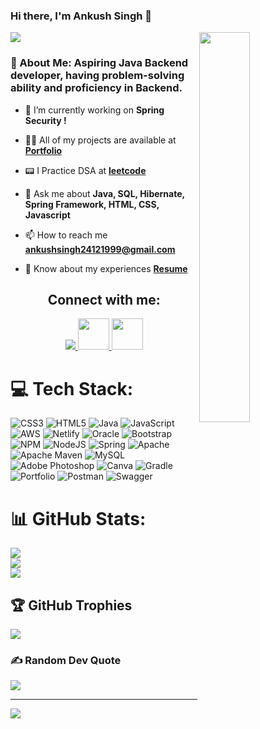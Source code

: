  ### Hi there, I'm Ankush Singh 👋  
<img align='right' src="https://miro.medium.com/max/1360/0*7Q3yvSIv_t0ioJ-Z.gif" width=40%>
<img src="https://readme-typing-svg.herokuapp.com?lines=Java+Backend+Developer;&left=true&width=400&height=50">
<h3><b>💫 About Me: Aspiring Java Backend developer, having problem-solving ability and proficiency in Backend.</b>

 
</h3>


- 🔭 I’m currently working on **Spring Security !**

- 👨‍💻 All of my projects are available at [**Portfolio**](https://ankushsin.github.io/)

- 📟 I  Practice DSA at [**leetcode**](https://leetcode.com/ankushsingh24121999/)

- 💬 Ask me about **Java, SQL, Hibernate, Spring Framework, HTML, CSS, Javascript**

- 📫 How to reach me **ankushsingh24121999@gmail.com**

- 📄 Know about my experiences [**Resume**](https://drive.google.com/file/d/1R89xip7ROMBDn_79ZebvaqvSxOe_Oo80/view?usp=share_link)

<h2 align="center">Connect with me:</h2>
<p align="center">
  <a href="https://www.linkedin.com/in/ankush-singh-833251217/" target="_blank">
    <img src="https://skillicons.dev/icons?i=linkedin" />
  </a>
  <a href="mailto:ankushsingh24121999@gmail.com" target="_blank">
    <img width="50px"  src="https://png.pngtree.com/template/20190725/ourmid/pngtree-gmail-logo-png-image_282635.jpg" />
  </a>
 <a href="https://www.hackerrank.com/ankushsingh24121?hr_r=1" target="_blank">
    <img width="50px"   src="https://upload.wikimedia.org/wikipedia/commons/thumb/4/40/HackerRank_Icon-1000px.png/800px-HackerRank_Icon-1000px.png" />
  </a>

</p>



# 💻 Tech Stack:
![CSS3](https://img.shields.io/badge/css3-%231572B6.svg?style=for-the-badge&logo=css3&logoColor=white) ![HTML5](https://img.shields.io/badge/html5-%23E34F26.svg?style=for-the-badge&logo=html5&logoColor=white) ![Java](https://img.shields.io/badge/java-%23ED8B00.svg?style=for-the-badge&logo=java&logoColor=white) ![JavaScript](https://img.shields.io/badge/javascript-%23323330.svg?style=for-the-badge&logo=javascript&logoColor=%23F7DF1E) ![AWS](https://img.shields.io/badge/AWS-%23FF9900.svg?style=for-the-badge&logo=amazon-aws&logoColor=white) ![Netlify](https://img.shields.io/badge/netlify-%23000000.svg?style=for-the-badge&logo=netlify&logoColor=#00C7B7) ![Oracle](https://img.shields.io/badge/Oracle-F80000?style=for-the-badge&logo=oracle&logoColor=white) ![Bootstrap](https://img.shields.io/badge/bootstrap-%23563D7C.svg?style=for-the-badge&logo=bootstrap&logoColor=white) ![NPM](https://img.shields.io/badge/NPM-%23000000.svg?style=for-the-badge&logo=npm&logoColor=white) ![NodeJS](https://img.shields.io/badge/node.js-6DA55F?style=for-the-badge&logo=node.js&logoColor=white) ![Spring](https://img.shields.io/badge/spring-%236DB33F.svg?style=for-the-badge&logo=spring&logoColor=white) ![Apache](https://img.shields.io/badge/apache-%23D42029.svg?style=for-the-badge&logo=apache&logoColor=white) ![Apache Maven](https://img.shields.io/badge/Apache%20Maven-C71A36?style=for-the-badge&logo=Apache%20Maven&logoColor=white) ![MySQL](https://img.shields.io/badge/mysql-%2300f.svg?style=for-the-badge&logo=mysql&logoColor=white) ![Adobe Photoshop](https://img.shields.io/badge/adobephotoshop-%2331A8FF.svg?style=for-the-badge&logo=adobephotoshop&logoColor=white) ![Canva](https://img.shields.io/badge/Canva-%2300C4CC.svg?style=for-the-badge&logo=Canva&logoColor=white) ![Gradle](https://img.shields.io/badge/Gradle-02303A.svg?style=for-the-badge&logo=Gradle&logoColor=white) ![Portfolio](https://img.shields.io/badge/Portfolio-%23000000.svg?style=for-the-badge&logo=firefox&logoColor=#FF7139) ![Postman](https://img.shields.io/badge/Postman-FF6C37?style=for-the-badge&logo=postman&logoColor=white) ![Swagger](https://img.shields.io/badge/-Swagger-%23Clojure?style=for-the-badge&logo=swagger&logoColor=white)
# 📊 GitHub Stats:
![](https://github-readme-stats.vercel.app/api?username=ankushsin&theme=highcontrast&hide_border=false&include_all_commits=true&count_private=true)<br/>
![](https://github-readme-streak-stats.herokuapp.com/?user=ankushsin&theme=highcontrast&hide_border=false)<br/>
![](https://github-readme-stats.vercel.app/api/top-langs/?username=ankushsin&theme=highcontrast&hide_border=false&include_all_commits=true&count_private=true&layout=compact)

## 🏆 GitHub Trophies
![](https://github-profile-trophy.vercel.app/?username=ankushsin&theme=radical&no-frame=false&no-bg=false&margin-w=4)

### ✍️ Random Dev Quote
![](https://quotes-github-readme.vercel.app/api?type=horizontal&theme=radical)

---
[![](https://visitcount.itsvg.in/api?id=ankushsin&icon=0&color=0)](https://visitcount.itsvg.in)

<!-- Proudly created with GPRM ( https://gprm.itsvg.in ) -->
